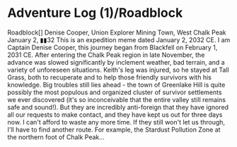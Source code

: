 # Adventure Log (1)/Roadblock

Roadblock[]
Denise Cooper, Union Explorer
Mining Town, West Chalk Peak
January 2, ▮▮32
This is an expedition meme dated January 2, 2032 CE.
I am Captain Denise Cooper, this journey began from Blackfell on February 1, 2031 CE. After entering the Chalk Peak region in late November, the advance was slowed significantly by inclement weather, bad terrain, and a variety of unforeseen situations. Keith's leg was injured, so he stayed at Tall Grass, both to recuperate and to help those friendly survivors with his knowledge.
Big troubles still lies ahead - the town of Greenlake Hill is quite possibly the most populous and organized cluster of survivor settlements we ever discovered (it's so inconceivable that the entire valley still remains safe and sound!). But they are incredibly anti-foreign that they have ignored all our requests to make contact, and they have kept us out for three days now.
I can't afford to waste any more time. If they still won't let us through, I'll have to find another route.
For example, the Stardust Pollution Zone at the northern foot of Chalk Peak...
